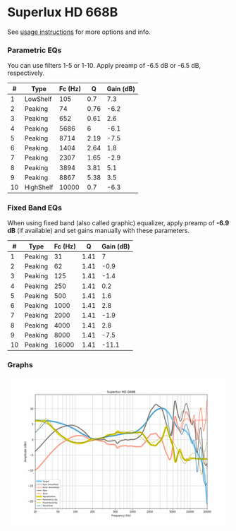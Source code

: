 # Superlux HD 668B
See [usage instructions](https://github.com/jaakkopasanen/AutoEq#usage) for more options and info.

### Parametric EQs
You can use filters 1-5 or 1-10. Apply preamp of -6.5 dB or -6.5 dB, respectively.

|   # | Type      |   Fc (Hz) |    Q |   Gain (dB) |
|-----|-----------|-----------|------|-------------|
|   1 | LowShelf  |       105 | 0.7  |         7.3 |
|   2 | Peaking   |        74 | 0.76 |        -6.2 |
|   3 | Peaking   |       652 | 0.61 |         2.6 |
|   4 | Peaking   |      5686 | 6    |        -6.1 |
|   5 | Peaking   |      8714 | 2.19 |        -7.5 |
|   6 | Peaking   |      1404 | 2.64 |         1.8 |
|   7 | Peaking   |      2307 | 1.65 |        -2.9 |
|   8 | Peaking   |      3894 | 3.81 |         5.1 |
|   9 | Peaking   |      8867 | 5.38 |         3.5 |
|  10 | HighShelf |     10000 | 0.7  |        -6.3 |

### Fixed Band EQs
When using fixed band (also called graphic) equalizer, apply preamp of **-6.9 dB** (if available) and set gains manually with these parameters.

|   # | Type    |   Fc (Hz) |    Q |   Gain (dB) |
|-----|---------|-----------|------|-------------|
|   1 | Peaking |        31 | 1.41 |         7   |
|   2 | Peaking |        62 | 1.41 |        -0.9 |
|   3 | Peaking |       125 | 1.41 |        -1.4 |
|   4 | Peaking |       250 | 1.41 |         0.2 |
|   5 | Peaking |       500 | 1.41 |         1.6 |
|   6 | Peaking |      1000 | 1.41 |         2.8 |
|   7 | Peaking |      2000 | 1.41 |        -1.9 |
|   8 | Peaking |      4000 | 1.41 |         2.8 |
|   9 | Peaking |      8000 | 1.41 |        -7.5 |
|  10 | Peaking |     16000 | 1.41 |       -11.1 |

### Graphs
![](./Superlux%20HD%20668B.png)
